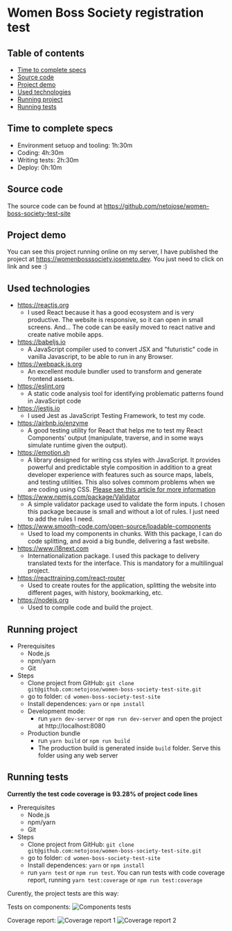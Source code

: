 # Women Boss Society registration test

## Table of contents

-   [Time to complete specs](#time-to-complete-specs)
-   [Source code](#source-code)
-   [Project demo](#project-demo)
-   [Used technologies](#used-technologies)
-   [Running project](#running-project)
-   [Running tests](#running-tests)

## Time to complete specs

-   Environment setuop and tooling: 1h:30m
-   Coding: 4h:30m
-   Writing tests: 2h:30m
-   Deploy: 0h:10m

## Source code

The source code can be found at https://github.com/netojose/women-boss-society-test-site

## Project demo

You can see this project running online on my server, I have published the project at https://womenbosssociety.joseneto.dev. You just need to click on link and see :)

## Used technologies

-   https://reactjs.org
    -   I used React because it has a good ecosystem and is very productive. The website is responsive, so it can open in small screens. And... The code can be easily moved to react native and create native mobile apps.
-   https://babeljs.io
    -   A JavaScript compiler used to convert JSX and "futuristic" code in vanilla Javascript, to be able to run in any Browser.
-   https://webpack.js.org
    -   An excellent module bundler used to transform and generate frontend assets.
-   https://eslint.org
    -   A static code analysis tool for identifying problematic patterns found in JavaScript code
-   https://jestjs.io
    -   I used Jest as JavaScript Testing Framework, to test my code.
-   https://airbnb.io/enzyme
    -   A good testing utility for React that helps me to test my React Components' output (manipulate, traverse, and in some ways simulate runtime given the output).
-   https://emotion.sh
    -   A library designed for writing css styles with JavaScript. It provides powerful and predictable style composition in addition to a great developer experience with features such as source maps, labels, and testing utilities. This also solves commom problems when we are coding using CSS. [Please see this article for more information](https://objectpartners.com/2017/11/03/css-in-js-benefits-drawbacks-and-tooling/)
-   https://www.npmjs.com/package/Validator
    -   A simple validator package used to validate the form inputs. I chosen this package because is small and without a lot of rules. I just need to add the rules I need.
-   https://www.smooth-code.com/open-source/loadable-components
    -   Used to load my components in chunks. With this package, I can do code splitting, and avoid a big bundle, delivering a fast website.
-   https://www.i18next.com
    -   Internationalization package. I used this package to delivery translated texts for the interface. This is mandatory for a multilingual project.
-   https://reacttraining.com/react-router
    -   Used to create routes for the application, splitting the website into different pages, with history, bookmarking, etc.
-   https://nodejs.org
    -   Used to compile code and build the project.

## Running project

-   Prerequisites
    -   Node.js
    -   npm/yarn
    -   Git
-   Steps
    -   Clone project from GitHub: `git clone git@github.com:netojose/women-boss-society-test-site.git`
    -   go to folder: `cd women-boss-society-test-site`
    -   Install dependences: `yarn` or `npm install`
    -   Development mode:
        -   run `yarn dev-server` or `npm run dev-server` and open the project at http://localhost:8080
    -   Production bundle
        -   run `yarn build` or `npm run build`
        -   The production build is generated inside `build` folder. Serve this folder using any web server

## Running tests

**Currently the test code coverage is 93.28% of project code lines**

-   Prerequisites
    -   Node.js
    -   npm/yarn
    -   Git
-   Steps
    -   Clone project from GitHub: `git clone git@github.com:netojose/women-boss-society-test-site.git`
    -   go to folder: `cd women-boss-society-test-site`
    -   Install dependences: `yarn` or `npm install`
    -   run `yarn test` or `npm run test`. You can run tests with code coverage report, running `yarn test:coverage` or `npm run test:coverage`

Curently, the project tests are this way:

Tests on components:
![Components tests](https://i.imgur.com/TunvhfZ.png)

Coverage report:
![Coverage report 1](https://i.imgur.com/RQIai37.png)
![Coverage report 2](https://i.imgur.com/sijpYaM.png)
